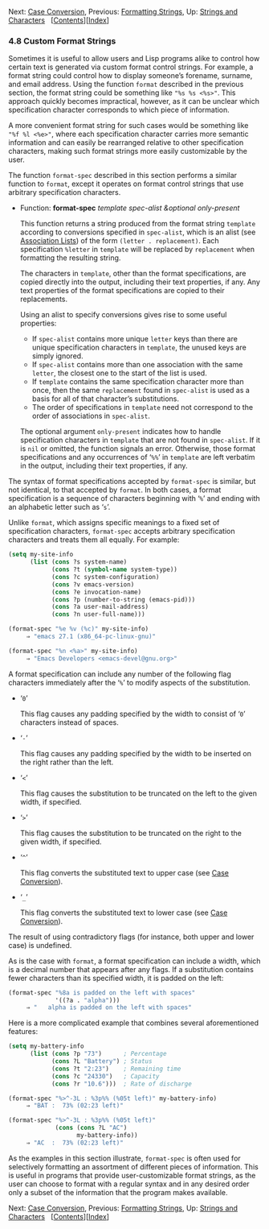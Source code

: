 

Next: [Case Conversion](Case-Conversion.html), Previous: [Formatting Strings](Formatting-Strings.html), Up: [Strings and Characters](Strings-and-Characters.html)   \[[Contents](index.html#SEC_Contents "Table of contents")]\[[Index](Index.html "Index")]

### 4.8 Custom Format Strings

Sometimes it is useful to allow users and Lisp programs alike to control how certain text is generated via custom format control strings. For example, a format string could control how to display someone’s forename, surname, and email address. Using the function `format` described in the previous section, the format string could be something like `"%s %s <%s>"`. This approach quickly becomes impractical, however, as it can be unclear which specification character corresponds to which piece of information.

A more convenient format string for such cases would be something like `"%f %l <%e>"`, where each specification character carries more semantic information and can easily be rearranged relative to other specification characters, making such format strings more easily customizable by the user.

The function `format-spec` described in this section performs a similar function to `format`, except it operates on format control strings that use arbitrary specification characters.

*   Function: **format-spec** *template spec-alist \&optional only-present*

    This function returns a string produced from the format string `template` according to conversions specified in `spec-alist`, which is an alist (see [Association Lists](Association-Lists.html)) of the form `(letter . replacement)`. Each specification `%letter` in `template` will be replaced by `replacement` when formatting the resulting string.

    The characters in `template`, other than the format specifications, are copied directly into the output, including their text properties, if any. Any text properties of the format specifications are copied to their replacements.

    Using an alist to specify conversions gives rise to some useful properties:

    *   If `spec-alist` contains more unique `letter` keys than there are unique specification characters in `template`, the unused keys are simply ignored.
    *   If `spec-alist` contains more than one association with the same `letter`, the closest one to the start of the list is used.
    *   If `template` contains the same specification character more than once, then the same `replacement` found in `spec-alist` is used as a basis for all of that character’s substitutions.
    *   The order of specifications in `template` need not correspond to the order of associations in `spec-alist`.

    The optional argument `only-present` indicates how to handle specification characters in `template` that are not found in `spec-alist`. If it is `nil` or omitted, the function signals an error. Otherwise, those format specifications and any occurrences of ‘`%%`’ in `template` are left verbatim in the output, including their text properties, if any.

The syntax of format specifications accepted by `format-spec` is similar, but not identical, to that accepted by `format`. In both cases, a format specification is a sequence of characters beginning with ‘`%`’ and ending with an alphabetic letter such as ‘`s`’.

Unlike `format`, which assigns specific meanings to a fixed set of specification characters, `format-spec` accepts arbitrary specification characters and treats them all equally. For example:

```lisp
(setq my-site-info
      (list (cons ?s system-name)
            (cons ?t (symbol-name system-type))
            (cons ?c system-configuration)
            (cons ?v emacs-version)
            (cons ?e invocation-name)
            (cons ?p (number-to-string (emacs-pid)))
            (cons ?a user-mail-address)
            (cons ?n user-full-name)))

(format-spec "%e %v (%c)" my-site-info)
     ⇒ "emacs 27.1 (x86_64-pc-linux-gnu)"

(format-spec "%n <%a>" my-site-info)
     ⇒ "Emacs Developers <emacs-devel@gnu.org>"
```

A format specification can include any number of the following flag characters immediately after the ‘`%`’ to modify aspects of the substitution.

*   ‘`0`’

    This flag causes any padding specified by the width to consist of ‘`0`’ characters instead of spaces.

*   ‘`-`’

    This flag causes any padding specified by the width to be inserted on the right rather than the left.

*   ‘`<`’

    This flag causes the substitution to be truncated on the left to the given width, if specified.

*   ‘`>`’

    This flag causes the substitution to be truncated on the right to the given width, if specified.

*   ‘`^`’

    This flag converts the substituted text to upper case (see [Case Conversion](Case-Conversion.html)).

*   ‘`_`’

    This flag converts the substituted text to lower case (see [Case Conversion](Case-Conversion.html)).

The result of using contradictory flags (for instance, both upper and lower case) is undefined.

As is the case with `format`, a format specification can include a width, which is a decimal number that appears after any flags. If a substitution contains fewer characters than its specified width, it is padded on the left:

```lisp
(format-spec "%8a is padded on the left with spaces"
             '((?a . "alpha")))
     ⇒ "   alpha is padded on the left with spaces"
```

Here is a more complicated example that combines several aforementioned features:

```lisp
(setq my-battery-info
      (list (cons ?p "73")      ; Percentage
            (cons ?L "Battery") ; Status
            (cons ?t "2:23")    ; Remaining time
            (cons ?c "24330")   ; Capacity
            (cons ?r "10.6")))  ; Rate of discharge

(format-spec "%>^-3L : %3p%% (%05t left)" my-battery-info)
     ⇒ "BAT :  73% (02:23 left)"

(format-spec "%>^-3L : %3p%% (%05t left)"
             (cons (cons ?L "AC")
                   my-battery-info))
     ⇒ "AC  :  73% (02:23 left)"
```

As the examples in this section illustrate, `format-spec` is often used for selectively formatting an assortment of different pieces of information. This is useful in programs that provide user-customizable format strings, as the user can choose to format with a regular syntax and in any desired order only a subset of the information that the program makes available.

Next: [Case Conversion](Case-Conversion.html), Previous: [Formatting Strings](Formatting-Strings.html), Up: [Strings and Characters](Strings-and-Characters.html)   \[[Contents](index.html#SEC_Contents "Table of contents")]\[[Index](Index.html "Index")]
